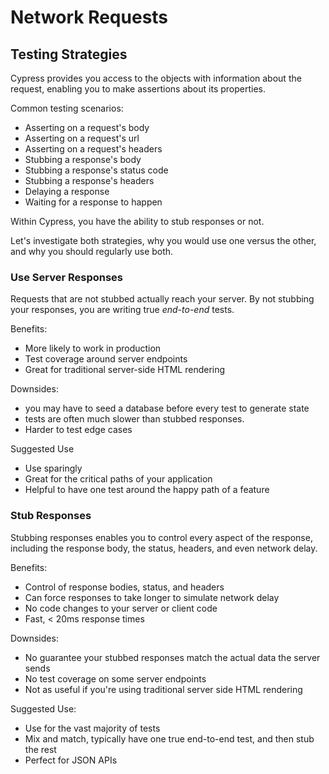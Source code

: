 # Network Requests

## Testing Strategies
Cypress provides you access to the objects with information about the request, enabling you to make assertions about its properties.

Common testing scenarios:

- Asserting on a request's body
- Asserting on a request's url
- Asserting on a request's headers
- Stubbing a response's body
- Stubbing a response's status code
- Stubbing a response's headers
- Delaying a response
- Waiting for a response to happen

Within Cypress, you have the ability to stub responses or not.

Let's investigate both strategies, why you would use one versus the other, and why you should regularly use both.


### Use Server Responses

Requests that are not stubbed actually reach your server. By not stubbing your responses, you are writing true *end-to-end* tests.

Benefits:
- More likely to work in production
- Test coverage around server endpoints
- Great for traditional server-side HTML rendering

Downsides:
- you may have to seed a database before every test to generate state
- tests are often much slower than stubbed responses.
- Harder to test edge cases

Suggested Use
- Use sparingly
- Great for the critical paths of your application
- Helpful to have one test around the happy path of a feature


### Stub Responses

Stubbing responses enables you to control every aspect of the response, including the response body, the status, headers, and even network delay.

Benefits:
- Control of response bodies, status, and headers
- Can force responses to take longer to simulate network delay
- No code changes to your server or client code
- Fast, < 20ms response times

Downsides:
- No guarantee your stubbed responses match the actual data the server sends
- No test coverage on some server endpoints
- Not as useful if you're using traditional server side HTML rendering

Suggested Use:
- Use for the vast majority of tests
- Mix and match, typically have one true end-to-end test, and then stub the rest
- Perfect for JSON APIs

